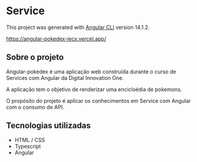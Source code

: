 # Service

This project was generated with [Angular CLI](https://github.com/angular/angular-cli) version 14.1.2.

https://angular-pokedex-iecx.vercel.app/


## Sobre o projeto

Angular-pokedex é uma aplicação web construída durante o curso de Services com Angular da Digital Innovation One.

A aplicação tem o objetivo de renderizar uma encicloédia de pokemons.

O propósito do projeto é aplicar os conhecimentos em Service com Angular com o consumo de API.


## Tecnologias utilizadas
- HTML / CSS 
- Typescript
- Angular


<!-- ## Development server

Run `ng serve` for a dev server. Navigate to `http://localhost:4200/`. The application will automatically reload if you change any of the source files.

## Code scaffolding

Run `ng generate component component-name` to generate a new component. You can also use `ng generate directive|pipe|service|class|guard|interface|enum|module`.

## Build

Run `ng build` to build the project. The build artifacts will be stored in the `dist/` directory.

## Running unit tests

Run `ng test` to execute the unit tests via [Karma](https://karma-runner.github.io).

## Running end-to-end tests

Run `ng e2e` to execute the end-to-end tests via a platform of your choice. To use this command, you need to first add a package that implements end-to-end testing capabilities.

## Further help

To get more help on the Angular CLI use `ng help` or go check out the [Angular CLI Overview and Command Reference](https://angular.io/cli) page. -->
